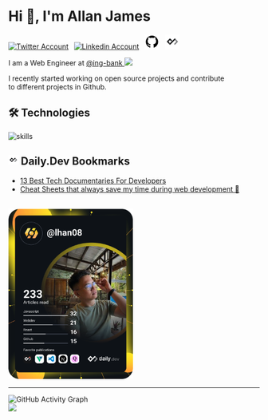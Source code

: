 # Hi 👋, I'm Allan James

<a href="https://twitter.com/dev_Lannn"><img src="https://cdn.worldvectorlogo.com/logos/twitter-6.svg" title="Twitter" alt="Twitter Account" width="40"/></a> 
&ensp;<a href="https://www.linkedin.com/in/lannnnnnnn/"><img src="https://cdn.worldvectorlogo.com/logos/linkedin-icon-2.svg" title="Linkedin" alt="Linkedin Account" width="30"/></a> 
&ensp;<a href="https://github.com/Laaaaannn"><img src="https://github.com/Laaaaannn/Laaaaannn/blob/main/github-icon.png" title="GitHub" alt="GitHub" width="30"/></a>
&ensp;<a href="https://app.daily.dev/lhan08"><img src="https://github.com/Laaaaannn/Laaaaannn/blob/main/daily-dev-icon.jpg" title="daily.dev" alt="daily.devGitHub" width="30"/></a>

I am a Web Engineer at <a href="https://github.com/ing-bank/">@ing-bank <img src="https://avatars.githubusercontent.com/u/13854005?s=200&v=4" width="20"/></a> 

I recently started working on open source projects and contribute to different projects in Github.

## 🛠 Technologies
![skills](https://skillicons.dev/icons?i=html,css,sass,js,ts,php,wordpress,nodejs,go,vue,react,mysql,docker,kubernetes,md,git,figma,bash,jquery,nginx,vscode&theme=light&perline=7)

## <img src="https://github.com/Laaaaannn/Laaaaannn/blob/main/daily-dev-icon.jpg" title="daily.dev" alt="daily.devGitHub" width="20"/> Daily.Dev Bookmarks 
<!-- daily.dev BOOKMARKS:START -->
- [13 Best Tech Documentaries For Developers](https://app.daily.dev/posts/q58_stS_i?utm_source=rss&utm_medium=bookmarks&utm_campaign=zq82toklJG7Wa4Z82f2qy)
- [Cheat Sheets that always save my time during web development 🚀](https://app.daily.dev/posts/Tt48_Ph97?utm_source=rss&utm_medium=bookmarks&utm_campaign=zq82toklJG7Wa4Z82f2qy)
<!-- daily.dev BOOKMARKS:END -->

<br/>
<a href="https://app.daily.dev/lhan08"><img src="https://github.com/Laaaaannn/Laaaaannn/blob/main/devcard.svg" width="250" alt="LaaaaanN's Dev Card"/></a>

___

![GitHub Activity Graph](https://activity-graph.herokuapp.com/graph?username=Laaaaannn&bg_color=000000&color=008080&line=008080&point=ffffff&area=true&hide_border=true)  
![](https://visitor-badge.glitch.me/badge?page_id=Laaaaannn)


